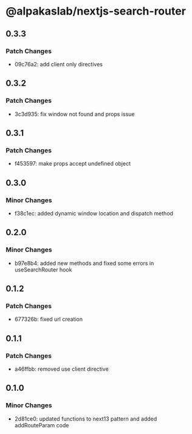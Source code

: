 # @alpakaslab/nextjs-search-router

## 0.3.3

### Patch Changes

- 09c76a2: add client only directives

## 0.3.2

### Patch Changes

- 3c3d935: fix window not found and props issue

## 0.3.1

### Patch Changes

- f453597: make props accept undefined object

## 0.3.0

### Minor Changes

- f38c1ec: added dynamic window location and dispatch method

## 0.2.0

### Minor Changes

- b97e8b4: added new methods and fixed some errors in useSearchRouter hook

## 0.1.2

### Patch Changes

- 677326b: fixed url creation

## 0.1.1

### Patch Changes

- a46ffbb: removed use client directive

## 0.1.0

### Minor Changes

- 2d81ce0: updated functions to next13 pattern and added addRouteParam code
